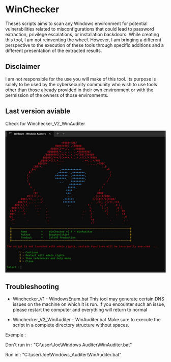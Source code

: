 # WinChecker
Theses scripts aims to scan any Windows environment for potential vulnerabilities related to misconfigurations that could lead to password extraction, privilege escalations, or installation backdoors. While creating this tool, I am not reinventing the wheel. However, I am bringing a different perspective to the execution of these tools through specific additions and a different presentation of the extracted results.


## Disclaimer
I am not responsible for the use you will make of this tool. Its purpose is solely to be used by the cybersecurity community who wish to use tools other than those already provided in their own environment or with the permission of the owners of those environments.


## Last version aviable
Check for Winchecker_V2_WinAuditer

![WinAuditer](https://github.com/raphaelthief/WinChecker/blob/main/Pictures/Main2.JPG "WinAuditer")


## Troubleshooting

- Winchecker_V1 - WindowsEnum.bat
This tool may generate certain DNS issues on the machine on which it is run. If you encounter such an issue, please restart the computer and everything will return to normal

- Winchecker_V2_WinAuditer - WinAuditer.bat
Make sure to execute the script in a complete directory structure without spaces.

Exemple :

Don't run in : "C:\user\Joe\Windows Auditer\WinAuditer.bat"

Run in : "C:\user\Joe\Windows_Auditer\WinAuditer.bat"
